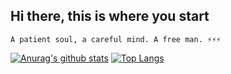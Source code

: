 ## Hi there, this is where you start
 `A patient soul, a careful mind. A free man. ⚡⚡⚡` 

 [![Anurag's github stats](https://github-readme-stats.vercel.app/api?username=ogunsakin01&show_icons=true&theme=radical)](https://github.com/anuraghazra/github-readme-stats)
[![Top Langs](https://github-readme-stats.vercel.app/api/top-langs/?username=ogunsakin01&hide=css&layout=compact)](https://github.com/anuraghazra/github-readme-stats)

<!--
**ogunsakin01/ogunsakin01** is a ✨ _special_ ✨ repository because its `README.md` (this file) appears on your GitHub profile.

Here are some ideas to get you started:

- 🔭 I’m currently working on ...
- 🌱 I’m currently learning ...
- 👯 I’m looking to collaborate on ...
- 🤔 I’m looking for help with ...
- 💬 Ask me about ...
- 📫 How to reach me: ...
- 😄 Pronouns: ...
- ⚡ Fun fact: ...
-->



